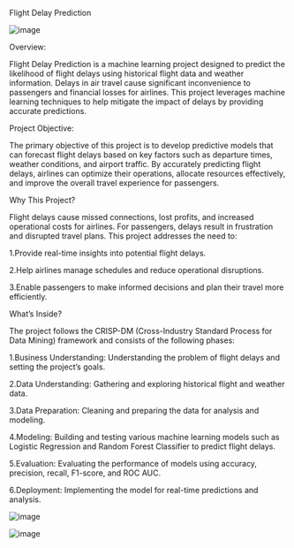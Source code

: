 Flight Delay Prediction


![image](https://github.com/user-attachments/assets/14470876-6bfd-4fa0-9c3a-edc1dcb293d4)


Overview:

Flight Delay Prediction is a machine learning project designed to predict the likelihood of flight delays using historical flight data and weather information. Delays in air travel cause significant inconvenience to passengers and financial losses for airlines. This project leverages machine learning techniques to help mitigate the impact of delays by providing accurate predictions.


Project Objective:

The primary objective of this project is to develop predictive models that can forecast flight delays based on key factors such as departure times, weather conditions, and airport traffic. By accurately predicting flight delays, airlines can optimize their operations, allocate resources effectively, and improve the overall travel experience for passengers.


Why This Project?

Flight delays cause missed connections, lost profits, and increased operational costs for airlines. For passengers, delays result in frustration and disrupted travel plans. This project addresses the need to:

1.Provide real-time insights into potential flight delays.

2.Help airlines manage schedules and reduce operational disruptions.

3.Enable passengers to make informed decisions and plan their travel more efficiently.


What’s Inside?

The project follows the CRISP-DM (Cross-Industry Standard Process for Data Mining) framework and consists of the following phases:

1.Business Understanding: Understanding the problem of flight delays and setting the project’s goals.

2.Data Understanding: Gathering and exploring historical flight and weather data.

3.Data Preparation: Cleaning and preparing the data for analysis and modeling.

4.Modeling: Building and testing various machine learning models such as Logistic Regression and Random Forest Classifier to predict flight delays.

5.Evaluation: Evaluating the performance of models using accuracy, precision, recall, F1-score, and ROC AUC.

6.Deployment: Implementing the model for real-time predictions and analysis.

![image](https://github.com/user-attachments/assets/35a5b22f-894a-4722-93bd-c1648c80036e)

![image](https://github.com/user-attachments/assets/3426e5fb-1ee2-480c-9a73-2c079585b6f3)

